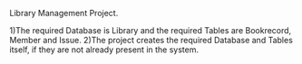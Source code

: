 Library Management Project.

1)The required Database is Library and the required Tables are Bookrecord, Member and Issue.
2)The project creates the required Database and Tables itself, if they are not already present in the system.
